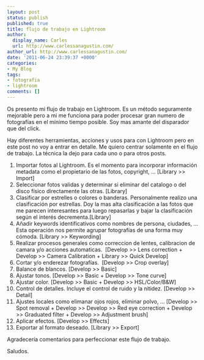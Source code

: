 ```yaml
---
layout: post
status: publish
published: true
title: flujo de trabajo en Lightroom
author:
  display_name: Carles
  url: http://www.carlessanagustin.com/
author_url: http://www.carlessanagustin.com/
date: '2011-06-24 23:39:37 +0000'
categories:
- My Blog
tags:
- fotografia
- lightroom
comments: []
---
```

<p>Os presento mi flujo de trabajo en Lightroom. Es un m&eacute;todo seguramente mejorable pero a mi me funciona para poder procesar gran numero de fotograf&iacute;as en el m&iacute;nimo tiempo posible. Soy mas amante del disparador que del click.</p>
<p>Hay diferentes herramientas, acciones y usos para con Lightroom pero en este post no voy a entrar en detalle. Me quiero centrar solamente en el flujo de trabajo. La t&eacute;cnica la dejo para cada uno o para otros posts.</p>
<ol>
<li>Importar fotos al Lightroom. Es el momento para incorporar informaci&oacute;n metadata como el propietario de las fotos, copyright, ... [Library >> Import]</li>
<li>Seleccionar fotos validas y determinar si eliminar del catalogo o del disco f&iacute;sico directamente las otras. [Library]</li>
<li>Clasificar por estrelles o colores o banderas. Personalmente realizo una clasificaci&oacute;n por estrellas. Doy la mas alta clasificaci&oacute;n a las fotos que me parecen interesantes para luego repasarlas y bajar la clasificaci&oacute;n seg&uacute;n el inter&eacute;s decrementa.[Library]</li>
<li>A&ntilde;adir keywords identificativos como nombres de persona, ciudades, ... Esta operaci&oacute;n nos permite agrupar fotograf&iacute;as de una forma muy c&oacute;moda. [Library >> Keywording]</li>
<li>Realizar procesos generales como correccion de lentes, calibracion de camara y/o acciones automaticas.&nbsp; [Develop >> Lens correction + Develop >> Camera Calibration + Library >> Quick Develop]</li>
<li>Cortar y/o enderezar fotograf&iacute;as.&nbsp; [Develop >> Crop overlay]</li>
<li>Balance de blancos. [Develop >> Basic]</li>
<li>Ajustar tonos. [Develop >> Basic + Develop >> Tone curve]</li>
<li>Ajustar color. [Develop >> Basic + Develop >> HSL/Color/B&amp;W]</li>
<li>Control de detalles. Incluye el control de ruido y la nitidez. [Develop >> Detail]</li>
<li>Ajustes locales como elimanar ojos rojos, eliminar polvo, ... [Develop >> Spot removal + Develop >> Develop >> Red eye correction + Develop >> Graduated filter + Develop >> Adjustment brush]</li>
<li>Aplicar efectos. [Develop >> Effects]</li>
<li>Exportar al formato deseado. [Library >> Export]</li>
</ol>
<p>Agradecer&iacute;a comentarios para perfeccionar este flujo de trabajo.</p>
<p>Saludos.</p>

